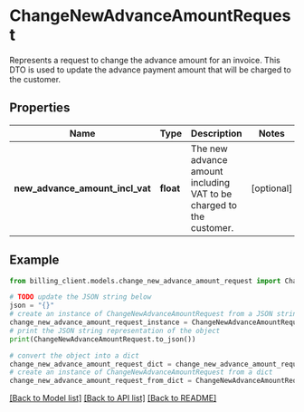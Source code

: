 # ChangeNewAdvanceAmountRequest

Represents a request to change the advance amount for an invoice.  This DTO is used to update the advance payment amount that will be charged to the customer.

## Properties

Name | Type | Description | Notes
------------ | ------------- | ------------- | -------------
**new_advance_amount_incl_vat** | **float** | The new advance amount including VAT to be charged to the customer. | [optional] 

## Example

```python
from billing_client.models.change_new_advance_amount_request import ChangeNewAdvanceAmountRequest

# TODO update the JSON string below
json = "{}"
# create an instance of ChangeNewAdvanceAmountRequest from a JSON string
change_new_advance_amount_request_instance = ChangeNewAdvanceAmountRequest.from_json(json)
# print the JSON string representation of the object
print(ChangeNewAdvanceAmountRequest.to_json())

# convert the object into a dict
change_new_advance_amount_request_dict = change_new_advance_amount_request_instance.to_dict()
# create an instance of ChangeNewAdvanceAmountRequest from a dict
change_new_advance_amount_request_from_dict = ChangeNewAdvanceAmountRequest.from_dict(change_new_advance_amount_request_dict)
```
[[Back to Model list]](../README.md#documentation-for-models) [[Back to API list]](../README.md#documentation-for-api-endpoints) [[Back to README]](../README.md)


